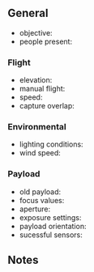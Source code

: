 ## General
* objective:
* people present:

### Flight 
* elevation:
* manual flight:
* speed:
* capture overlap:

### Environmental 
* lighting conditions:
* wind speed:

### Payload 
* old payload:
* focus values:
* aperture:
* exposure settings: 
* payload orientation:
* sucessful sensors:

## Notes